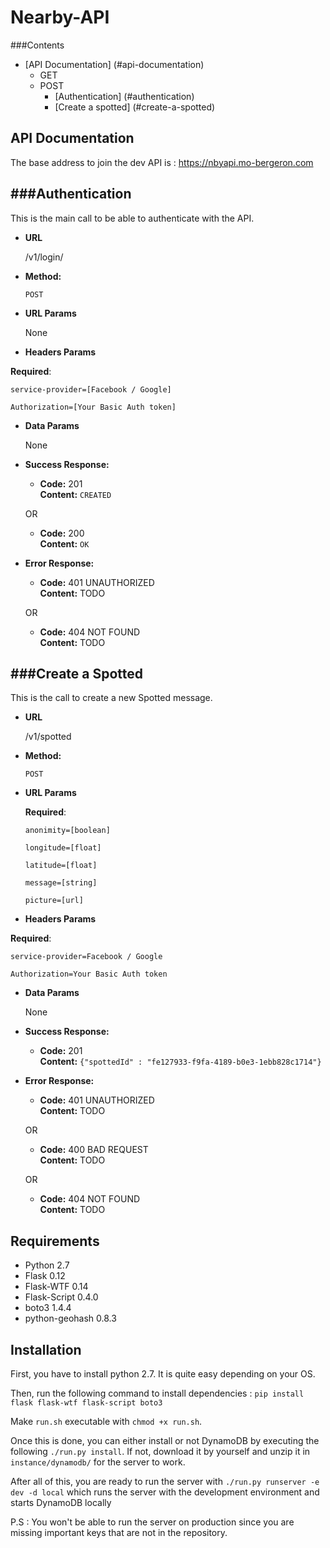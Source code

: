 # Nearby-API

###Contents
- [API Documentation] (#api-documentation)
  - GET
  - POST
    - [Authentication] (#authentication)
    - [Create a spotted] (#create-a-spotted)

## API Documentation

The base address to join the dev API is : https://nbyapi.mo-bergeron.com

###Authentication
----
  This is the main call to be able to authenticate with the API.

* **URL**

  /v1/login/

* **Method:**
  
  `POST`
  
*  **URL Params**

   None

*  **Headers Params**

  **Required**:
  
  `service-provider=[Facebook / Google]`
  
  `Authorization=[Your Basic Auth token]`

* **Data Params**

  None

* **Success Response:**
  
  * **Code:** 201 <br />
    **Content:** `CREATED`
  
  OR
  
  * **Code:** 200 <br />
    **Content:** `OK`
 
* **Error Response:**

  * **Code:** 401 UNAUTHORIZED <br />
    **Content:** TODO

  OR
  
  * **Code:** 404 NOT FOUND <br />
    **Content:** TODO  

###Create a Spotted
----
  This is the call to create a new Spotted message.

* **URL**

  /v1/spotted

* **Method:**
  
  `POST`
  
*  **URL Params**

   **Required**:
   
   `anonimity=[boolean]`
   
   `longitude=[float]`
   
   `latitude=[float]`
   
   `message=[string]`
   
   `picture=[url]`

*  **Headers Params**

  **Required**:
  
  `service-provider=Facebook / Google`
  
  `Authorization=Your Basic Auth token`

* **Data Params**

  None

* **Success Response:**
  
  * **Code:** 201 <br />
    **Content:** `{"spottedId" : "fe127933-f9fa-4189-b0e3-1ebb828c1714"}`
 
* **Error Response:**

  * **Code:** 401 UNAUTHORIZED <br />
    **Content:** TODO

  OR
  
  * **Code:** 400 BAD REQUEST <br />
    **Content:** TODO
    
  OR
  
  * **Code:** 404 NOT FOUND <br />
    **Content:** TODO


## Requirements
* Python 2.7
* Flask 0.12
* Flask-WTF 0.14
* Flask-Script 0.4.0
* boto3 1.4.4
* python-geohash 0.8.3

## Installation
First, you have to install python 2.7. It is quite easy depending on your OS.

Then, run the following command to install dependencies : 
`pip install flask flask-wtf flask-script boto3`

Make `run.sh` executable with `chmod +x run.sh`.

Once this is done, you can either install or not DynamoDB by executing the following `./run.py install`. If not, download it by yourself and unzip it in `instance/dynamodb/` for the server to work.

After all of this, you are ready to run the server with `./run.py runserver -e dev -d local` which runs the server with the development environment and starts DynamoDB locally

P.S : You won't be able to run the server on production since you are missing important keys that are not in the repository.
